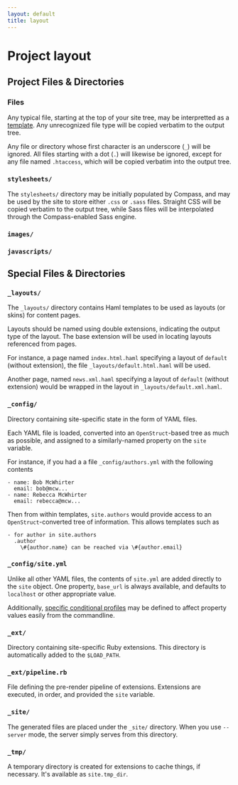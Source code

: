 ```yaml
---
layout: default
title: layout
---
```

# Project layout

## Project Files & Directories

### Files

Any typical file, starting at the top of your site tree, may be interpretted
as a [template](/file_types/). Any unrecognized file type will be copied
verbatim to the output tree.

Any file or directory whose first character is an underscore (`_`) will be ignored.
All files starting with a dot (`.`) will likewise be ignored, except for any file
named `.htaccess`, which will be copied verbatim into the output tree.

### `stylesheets/`

The `stylesheets/` directory may be initially populated by Compass, and may
be used by the site to store either `.css` or `.sass` files.  Straight CSS 
will be copied verbatim to the output tree, while Sass files will be interpolated
through the Compass-enabled Sass engine.

### `images/`

### `javascripts/`

## Special Files & Directories

### `_layouts/`

The `_layouts/` directory contains Haml templates to be used as layouts (or skins)
for content pages.

Layouts should be named using double extensions, indicating the output type of the layout.
The base extension will be used in locating layouts referenced from pages.

For instance, a page named `index.html.haml` specifying a layout of `default` (without 
extension), the file `_layouts/default.html.haml` will be used.

Another page, named `news.xml.haml` specifying a layout of `default` (without extension)
would be wrapped in the layout in `_layouts/default.xml.haml`.

### `_config/`
  
Directory containing site-specific state in the form
of YAML files.

Each YAML file is loaded, converted into an `OpenStruct`-based
tree as much as possible, and assigned to a similarly-named
property on the `site` variable.

For instance, if you had a a file `_config/authors.yml` with the 
following contents

    - name: Bob McWhirter
      email: bob@mcw...
    - name: Rebecca McWhirter
      email: rebecca@mcw...

Then from within templates, `site.authors` would provide access 
to an `OpenStruct`-converted tree of information.  This allows
templates such as

    - for author in site.authors
      .author
        \#{author.name} can be reached via \#{author.email}

### `_config/site.yml`

Unlike all other YAML files, the contents of `site.yml` are
added directly to the `site` object.  One property, `base_url` 
is always available, and defaults to `localhost` or other 
appropriate value.

Additionally, [specific conditional profiles](/profiles/) may be defined
to affect property values easily from the commandline.

### `_ext/`

Directory containing site-specific Ruby extensions.  This
directory is automatically added to the `$LOAD_PATH`.

### `_ext/pipeline.rb`
  
File defining the pre-render pipeline of extensions.  Extensions
are executed, in order, and provided the `site` variable.

### `_site/`

The generated files are placed under the `_site/` directory.
When you use `--server` mode, the server simply serves from
this directory.

### `_tmp/`

A temporary directory is created for extensions to cache
things, if necessary.  It's available as `site.tmp_dir`.
